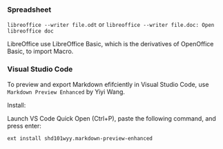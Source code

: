 ### Spreadsheet

``libreoffice --writer file.odt`` or ``libreoffice --writer file.doc: Open libreoffice doc``

LibreOffice use LibreOffice Basic, which is the derivatives of OpenOffice Basic, to import Macro.

### Visual Studio Code

To preview and export Markdown efifciently in Visual Studio Code, use ``Markdown Preview Enhanced`` by Yiyi Wang. 

Install: 

Launch VS Code Quick Open (Ctrl+P), paste the following command, and press enter:

``ext install shd101wyy.markdown-preview-enhanced``
